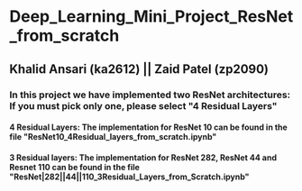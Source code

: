 # Deep_Learning_Mini_Project_ResNet_from_scratch

## Khalid Ansari (ka2612) || Zaid Patel (zp2090)

### In this project we have implemented two ResNet architectures: If you must pick only one, please select "4 Residual Layers"

#### 4 Residual Layers: The implementation for ResNet 10 can be found in the file "ResNet10_4Residual_layers_from_scratch.ipynb"

#### 3 Residual layers:  The implementation for ResNet 282, ResNet 44 and Resnet 110 can be found in the file "ResNet|282||44||110_3Residual_Layers_from_Scratch.ipynb"

